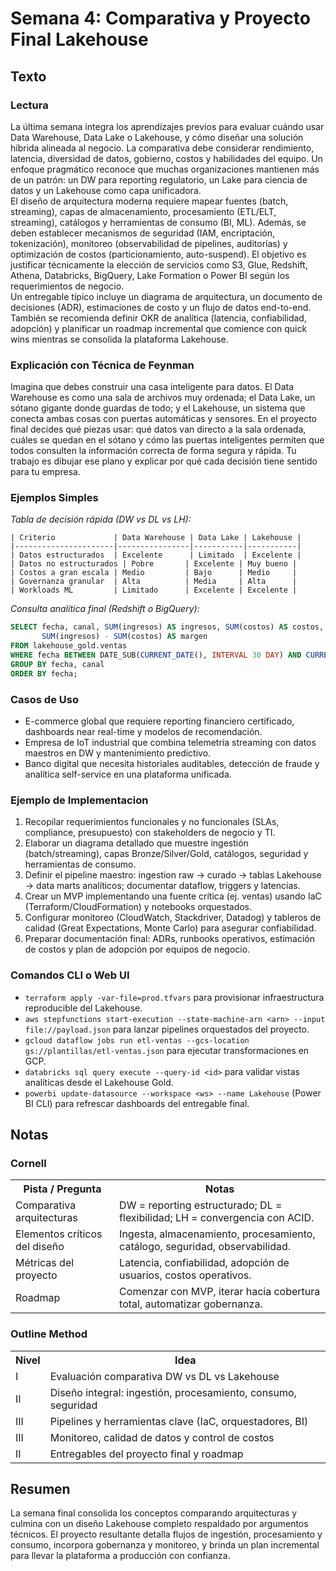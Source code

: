 # Semana 4: Comparativa y Proyecto Final Lakehouse
## Texto
### Lectura
La última semana integra los aprendizajes previos para evaluar cuándo usar Data Warehouse, Data Lake o Lakehouse, y cómo diseñar una solución híbrida alineada al negocio. La comparativa debe considerar rendimiento, latencia, diversidad de datos, gobierno, costos y habilidades del equipo. Un enfoque pragmático reconoce que muchas organizaciones mantienen más de un patrón: un DW para reporting regulatorio, un Lake para ciencia de datos y un Lakehouse como capa unificadora.  
El diseño de arquitectura moderna requiere mapear fuentes (batch, streaming), capas de almacenamiento, procesamiento (ETL/ELT, streaming), catálogos y herramientas de consumo (BI, ML). Además, se deben establecer mecanismos de seguridad (IAM, encriptación, tokenización), monitoreo (observabilidad de pipelines, auditorías) y optimización de costos (particionamiento, auto-suspend). El objetivo es justificar técnicamente la elección de servicios como S3, Glue, Redshift, Athena, Databricks, BigQuery, Lake Formation o Power BI según los requerimientos de negocio.  
Un entregable típico incluye un diagrama de arquitectura, un documento de decisiones (ADR), estimaciones de costo y un flujo de datos end-to-end. También se recomienda definir OKR de analítica (latencia, confiabilidad, adopción) y planificar un roadmap incremental que comience con quick wins mientras se consolida la plataforma Lakehouse.

### Explicación con Técnica de Feynman
Imagina que debes construir una casa inteligente para datos. El Data Warehouse es como una sala de archivos muy ordenada; el Data Lake, un sótano gigante donde guardas de todo; y el Lakehouse, un sistema que conecta ambas cosas con puertas automáticas y sensores. En el proyecto final decides qué piezas usar: qué datos van directo a la sala ordenada, cuáles se quedan en el sótano y cómo las puertas inteligentes permiten que todos consulten la información correcta de forma segura y rápida. Tu trabajo es dibujar ese plano y explicar por qué cada decisión tiene sentido para tu empresa.

### Ejemplos Simples
*Tabla de decisión rápida (DW vs DL vs LH):*
```
| Criterio             | Data Warehouse | Data Lake | Lakehouse |
|----------------------|----------------|-----------|-----------|
| Datos estructurados  | Excelente      | Limitado  | Excelente |
| Datos no estructurados | Pobre       | Excelente | Muy bueno |
| Costos a gran escala | Medio         | Bajo      | Medio     |
| Governanza granular  | Alta          | Media     | Alta      |
| Workloads ML         | Limitado      | Excelente | Excelente |
```

*Consulta analítica final (Redshift o BigQuery):*
```sql
SELECT fecha, canal, SUM(ingresos) AS ingresos, SUM(costos) AS costos,
       SUM(ingresos) - SUM(costos) AS margen
FROM lakehouse_gold.ventas
WHERE fecha BETWEEN DATE_SUB(CURRENT_DATE(), INTERVAL 30 DAY) AND CURRENT_DATE()
GROUP BY fecha, canal
ORDER BY fecha;
```

### Casos de Uso
- E-commerce global que requiere reporting financiero certificado, dashboards near real-time y modelos de recomendación.
- Empresa de IoT industrial que combina telemetría streaming con datos maestros en DW y mantenimiento predictivo.
- Banco digital que necesita historiales auditables, detección de fraude y analítica self-service en una plataforma unificada.

### Ejemplo de Implementacion
1. Recopilar requerimientos funcionales y no funcionales (SLAs, compliance, presupuesto) con stakeholders de negocio y TI.  
2. Elaborar un diagrama detallado que muestre ingestión (batch/streaming), capas Bronze/Silver/Gold, catálogos, seguridad y herramientas de consumo.  
3. Definir el pipeline maestro: ingestion raw → curado → tablas Lakehouse → data marts analíticos; documentar dataflow, triggers y latencias.  
4. Crear un MVP implementando una fuente crítica (ej. ventas) usando IaC (Terraform/CloudFormation) y notebooks orquestados.  
5. Configurar monitoreo (CloudWatch, Stackdriver, Datadog) y tableros de calidad (Great Expectations, Monte Carlo) para asegurar confiabilidad.  
6. Preparar documentación final: ADRs, runbooks operativos, estimación de costos y plan de adopción por equipos de negocio.

### Comandos CLI o Web UI
- `terraform apply -var-file=prod.tfvars` para provisionar infraestructura reproducible del Lakehouse.
- `aws stepfunctions start-execution --state-machine-arn <arn> --input file://payload.json` para lanzar pipelines orquestados del proyecto.
- `gcloud dataflow jobs run etl-ventas --gcs-location gs://plantillas/etl-ventas.json` para ejecutar transformaciones en GCP.
- `databricks sql query execute --query-id <id>` para validar vistas analíticas desde el Lakehouse Gold.
- `powerbi update-datasource --workspace <ws> --name Lakehouse` (Power BI CLI) para refrescar dashboards del entregable final.

## Notas
### Cornell
<table>
  <tr><th>Pista / Pregunta</th><th>Notas</th></tr>
  <tr><td>Comparativa arquitecturas</td><td>DW = reporting estructurado; DL = flexibilidad; LH = convergencia con ACID.</td></tr>
  <tr><td>Elementos críticos del diseño</td><td>Ingesta, almacenamiento, procesamiento, catálogo, seguridad, observabilidad.</td></tr>
  <tr><td>Métricas del proyecto</td><td>Latencia, confiabilidad, adopción de usuarios, costos operativos.</td></tr>
  <tr><td>Roadmap</td><td>Comenzar con MVP, iterar hacia cobertura total, automatizar gobernanza.</td></tr>
</table>

### Outline Method
<table>
  <tr><th>Nivel</th><th>Idea</th></tr>
  <tr><td>I</td><td>Evaluación comparativa DW vs DL vs Lakehouse</td></tr>
  <tr><td>II</td><td>Diseño integral: ingestión, procesamiento, consumo, seguridad</td></tr>
  <tr><td>III</td><td>Pipelines y herramientas clave (IaC, orquestadores, BI)</td></tr>
  <tr><td>III</td><td>Monitoreo, calidad de datos y control de costos</td></tr>
  <tr><td>II</td><td>Entregables del proyecto final y roadmap</td></tr>
</table>

## Resumen
La semana final consolida los conceptos comparando arquitecturas y culmina con un diseño Lakehouse completo respaldado por argumentos técnicos. El proyecto resultante detalla flujos de ingestión, procesamiento y consumo, incorpora gobernanza y monitoreo, y brinda un plan incremental para llevar la plataforma a producción con confianza.
